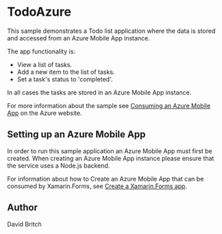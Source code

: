 TodoAzure
=========

This sample demonstrates a Todo list application where the data is stored and accessed from an Azure Mobile App instance.

The app functionality is:

- View a list of tasks.
- Add a new item to the list of tasks.
- Set a task's status to 'completed'.

In all cases the tasks are stored in an Azure Mobile App instance.

For more information about the sample see [Consuming an Azure Mobile App](http://developer.xamarin.com/guides/cross-platform/xamarin-forms/web-services/consuming/azure/) on the Azure website.

Setting up an Azure Mobile App
------------------------------

In order to run this sample application an Azure Mobile App must first be created. When creating an Azure Mobile App instance please ensure that the service uses a Node.js backend.

For information about how to Create an Azure Mobile App that can be consumed by Xamarin.Forms, see [Create a Xamarin.Forms app](https://azure.microsoft.com/en-gb/documentation/articles/app-service-mobile-xamarin-forms-get-started/).

Author
------

David Britch
